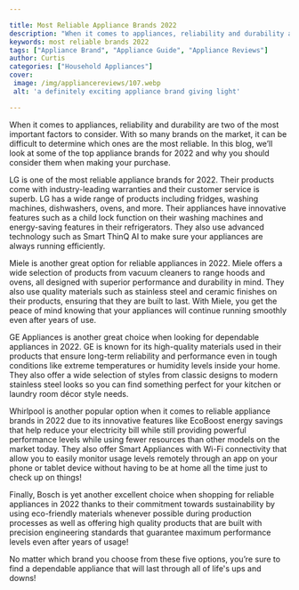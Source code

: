 ```yaml
---

title: Most Reliable Appliance Brands 2022
description: "When it comes to appliances, reliability and durability are two of the most important factors to consider. With so many brands on ...learn more about it now"
keywords: most reliable brands 2022
tags: ["Appliance Brand", "Appliance Guide", "Appliance Reviews"]
author: Curtis
categories: ["Household Appliances"]
cover: 
 image: /img/appliancereviews/107.webp
 alt: 'a definitely exciting appliance brand giving light'

---
```


When it comes to appliances, reliability and durability are two of the most important factors to consider. With so many brands on the market, it can be difficult to determine which ones are the most reliable. In this blog, we’ll look at some of the top appliance brands for 2022 and why you should consider them when making your purchase.

LG is one of the most reliable appliance brands for 2022. Their products come with industry-leading warranties and their customer service is superb. LG has a wide range of products including fridges, washing machines, dishwashers, ovens, and more. Their appliances have innovative features such as a child lock function on their washing machines and energy-saving features in their refrigerators. They also use advanced technology such as Smart ThinQ AI to make sure your appliances are always running efficiently. 

Miele is another great option for reliable appliances in 2022. Miele offers a wide selection of products from vacuum cleaners to range hoods and ovens, all designed with superior performance and durability in mind. They also use quality materials such as stainless steel and ceramic finishes on their products, ensuring that they are built to last. With Miele, you get the peace of mind knowing that your appliances will continue running smoothly even after years of use. 

GE Appliances is another great choice when looking for dependable appliances in 2022. GE is known for its high-quality materials used in their products that ensure long-term reliability and performance even in tough conditions like extreme temperatures or humidity levels inside your home. They also offer a wide selection of styles from classic designs to modern stainless steel looks so you can find something perfect for your kitchen or laundry room décor style needs. 

Whirlpool is another popular option when it comes to reliable appliance brands in 2022 due to its innovative features like EcoBoost energy savings that help reduce your electricity bill while still providing powerful performance levels while using fewer resources than other models on the market today. They also offer Smart Appliances with Wi-Fi connectivity that allow you to easily monitor usage levels remotely through an app on your phone or tablet device without having to be at home all the time just to check up on things! 

Finally, Bosch is yet another excellent choice when shopping for reliable appliances in 2022 thanks to their commitment towards sustainability by using eco-friendly materials whenever possible during production processes as well as offering high quality products that are built with precision engineering standards that guarantee maximum performance levels even after years of usage! 

 No matter which brand you choose from these five options, you’re sure to find a dependable appliance that will last through all of life's ups and downs!

